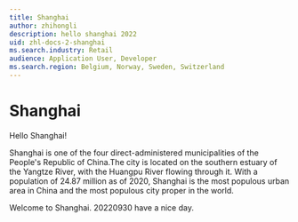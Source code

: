 ```yaml
---
title: Shanghai
author: zhihongli
description: hello shanghai 2022
uid: zhl-docs-2-shanghai
ms.search.industry: Retail
audience: Application User, Developer
ms.search.region: Belgium, Norway, Sweden, Switzerland
---
```

# Shanghai
Hello Shanghai!

Shanghai is one of the four direct-administered municipalities of the People's Republic of China.The city is located on the southern estuary of the Yangtze River, with the Huangpu River flowing through it. With a population of 24.87 million as of 2020, Shanghai is the most populous urban area in China and the most populous city proper in the world. 

Welcome to Shanghai. 20220930 have a nice day.